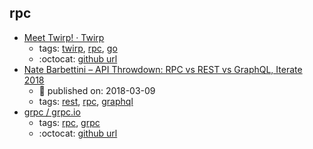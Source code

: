 rpc 
---
* [Meet Twirp! · Twirp](https://twitchtv.github.io/twirp/docs/intro.html)
    * tags: [twirp](../tags/twirp.md), [rpc](../tags/rpc.md), [go](../tags/go.md)
    * :octocat: [github url](https://github.com/twitchtv/twirp)
* [Nate Barbettini – API Throwdown: RPC vs REST vs GraphQL, Iterate 2018](https://www.youtube.com/watch?v=IvsANO0qZEg)
    * :calendar: published on: 2018-03-09
    * tags: [rest](../tags/rest.md), [rpc](../tags/rpc.md), [graphql](../tags/graphql.md)
* [grpc / grpc.io](https://grpc.io/)
    * tags: [rpc](../tags/rpc.md), [grpc](../tags/grpc.md)
    * :octocat: [github url](https://github.com/grpc/)
